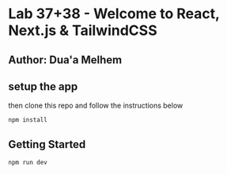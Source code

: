 # Lab 37+38 - Welcome to React, Next.js & TailwindCSS

## Author: Dua'a Melhem

## setup the app


then clone this repo and follow the instructions below

```
npm install
```


## Getting Started

```
npm run dev
```


